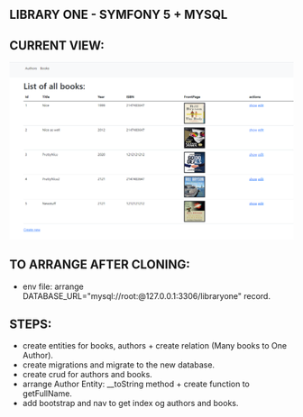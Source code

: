 ## LIBRARY ONE - SYMFONY 5 + MYSQL

## CURRENT VIEW:

![](gitphoto/20210129-1.PNG)

## TO ARRANGE AFTER CLONING:

- env file: arrange DATABASE_URL="mysql://root:@127.0.0.1:3306/libraryone" record.

## STEPS:

- create entities for books, authors + create relation (Many books to One Author).
- create migrations and migrate to the new database.
- create crud for authors and books.
- arrange Author Entity: \_\_toString method + create function to getFullName.
- add bootstrap and nav to get index og authors and books.
